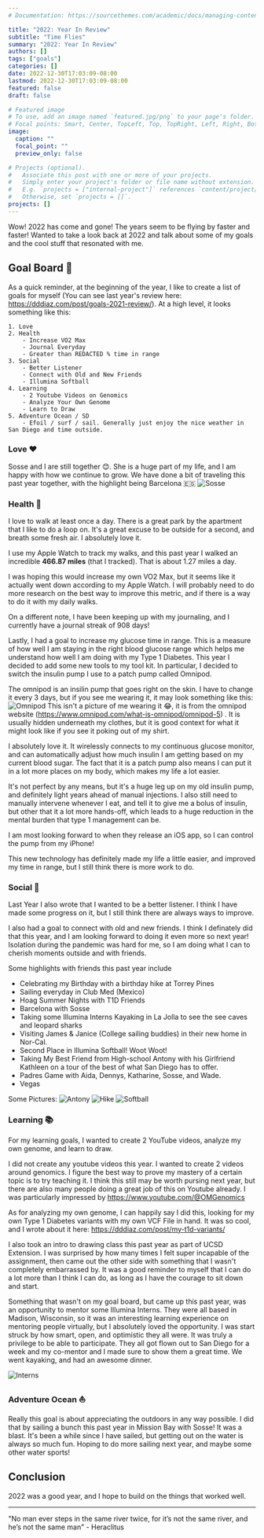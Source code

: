 ```yaml
---
# Documentation: https://sourcethemes.com/academic/docs/managing-content/

title: "2022: Year In Review"
subtitle: "Time Flies"
summary: "2022: Year In Review"
authors: []
tags: ["goals"]
categories: []
date: 2022-12-30T17:03:09-08:00
lastmod: 2022-12-30T17:03:09-08:00
featured: false
draft: false

# Featured image
# To use, add an image named `featured.jpg/png` to your page's folder.
# Focal points: Smart, Center, TopLeft, Top, TopRight, Left, Right, BottomLeft, Bottom, BottomRight.
image:
  caption: ""
  focal_point: ""
  preview_only: false

# Projects (optional).
#   Associate this post with one or more of your projects.
#   Simply enter your project's folder or file name without extension.
#   E.g. `projects = ["internal-project"]` references `content/project/deep-learning/index.md`.
#   Otherwise, set `projects = []`.
projects: []
---
```


Wow! 2022 has come and gone! The years seem to be flying by faster and faster! Wanted to take a look back at 2022
and talk about some of my goals and the cool stuff that resonated with me.

## Goal Board 🥅
As a quick reminder, at the beginning of the year, I like to create a list of goals for myself 
(You can see last year's review here: https://dddiaz.com/post/goals-2021-review/). 
At a high level, it looks something like this:
```text
1. Love
2. Health
    - Increase VO2 Max
    - Journal Everyday
    - Greater than REDACTED % time in range 
3. Social
    - Better Listener
    - Connect with Old and New Friends
    - Illumina Softball
4. Learning
    - 2 Youtube Videos on Genomics
    - Analyze Your Own Genome
    - Learn to Draw
5. Adventure Ocean / SD
    - Efoil / surf / sail. Generally just enjoy the nice weather in San Diego and time outside.
```

### Love ♥️

Sosse and I are still together 😊. She is a huge part of my life, and I am happy with how we continue to grow.
We have done a bit of traveling this past year together, with the highlight being Barcelona 🇪🇸
![Sosse](sosse.jpg)

### Health 💉
I love to walk at least once a day. There is a great park by the apartment that I like to do a loop on. It's a great excuse
to be outside for a second, and breath some fresh air. I absolutely love it. 

I use my Apple Watch to track my walks, and this past year I walked an incredible __466.87 miles__ (that I tracked). 
That is about 1.27 miles a day.

I was hoping this would increase my own VO2 Max, but it seems like it actually went down according to my Apple Watch.
I will probably need to do more research on the best way to improve this metric, and if there is a way to do it with my
daily walks.

On a different note, I have been keeping up with my journaling, and I currently have a journal streak of 908 days!

Lastly, I had a goal to increase my glucose time in range. This is a measure of how well I am staying in the right blood 
glucose range which helps me understand how well I am doing with my Type 1 Diabetes.
This year I decided to add some new tools to my tool kit. In particular, I decided to switch the insulin pump I use
to a patch pump called Omnipod.

The omnipod is an insilin pump that goes right on the skin. I have to change it every 3 days, but if you see me wearing
it, it may look something like this:
![Omnipod](omnipod.png)
This isn't a picture of me wearing it 😂, it is from the omnipod website (https://www.omnipod.com/what-is-omnipod/omnipod-5) .
It is usually hidden underneath my clothes, but it is good context for what it
might look like if you see it poking out of my shirt.

I absolutely love it. It wirelessly connects to my continuous glucose monitor, and can automatically adjust how much
insulin I am getting based on my current blood sugar. The fact that it is a patch pump also means I can put it in a lot 
more places on my body, which makes my life a lot easier. 

It's not perfect by any means, but it's a huge leg up on my old insulin pump, and definitely light years ahead of manual injections.
I also still need to manually intervene whenever I eat, and tell it to give me a bolus of insulin, but other
that it a lot more hands-off, which leads to a huge reduction in the mental burden that type 1 management can be.

I am most looking forward to when they release an iOS app, so I can control the pump from my iPhone!

This new technology has definitely made my life a little easier, and improved my time in range, but I still think 
there is more work to do.


### Social 🕺
Last Year I also wrote that I wanted to be a better listener. I think I have made some progress on it, but I still think
there are always ways to improve.

I also had a goal to connect with old and new friends. I think I definately did that this year, and I am looking forward to
doing it even more so next year! Isolation during the pandemic was hard for me, so I am doing what I can to cherish moments
outside and with friends.

Some highlights with friends this past year include
- Celebrating my Birthday with a birthday hike at Torrey Pines
- Sailing everyday in Club Med (Mexico)
- Hoag Summer Nights with T1D Friends
- Barcelona with Sosse
- Taking some Illumina Interns Kayaking in La Jolla to see the see caves and leopard sharks
- Visiting James & Janice (College sailing buddies) in their new home in Nor-Cal. 
- Second Place in Illumina Softball! Woot Woot!
- Taking My Best Friend from High-school Antony with his Girlfriend Kathleen on a tour of the best of what San Diego has to offer.
- Padres Game with Aida, Dennys, Katharine, Sosse, and Wade.
- Vegas

Some Pictures:
![Antony](antony.JPG)
![Hike](hike.png)
![Softball](softball.jpg)

### Learning 📚
For my learning goals, I wanted to create 2 YouTube videos, analyze my own genome, and learn to draw.

I did not create any youtube videos this year. I wanted to create 2 videos around genomics. I figure the best
way to prove my mastery of a certain topic is to try teaching it. I think this still may be worth pursing next
year, but there are also many people doing a great job of this on Youtube already. I was particularly impressed
by https://www.youtube.com/@OMGenomics

As for analyzing my own genome, I can happily say I did this, looking for my own Type 1 Diabetes variants with 
my own VCF File in hand. It was so cool, and I wrote about it here: https://dddiaz.com/post/my-t1d-variants/

I also took an intro to drawing class this past year as part of UCSD Extension. I was surprised by how many times 
I felt super incapable of the assignment, then came out the other side with something that I wasn't completely embarrassed by.
It was a good reminder to myself that I can do a lot more than I think I can do, as long as I have the courage to sit down and start.

Something that wasn't on my goal board, but came up this past year, was an opportunity to mentor some Illumina Interns.
They were all based in Madison, Wisconsin, so it was an interesting learning experience on mentoring people virtually, but
I absolutely loved the opportunity. I was start struck by how smart, open, and optimistic they all were. It 
was truly a privilege to be able to participate.
They all got flown out to San Diego for a week and my co-mentor and I made sure to show them a great time. We went
kayaking, and had an awesome dinner.

![Interns](interns.jpg)

### Adventure Ocean ⛵️
Really this goal is about appreciating the outdoors in any way possible. I did that by sailing a bunch this past year
in Mission Bay with Sosse! It was a blast. It's been a while since I have sailed, but getting out on the water is always so much fun.
Hoping to do more sailing next year, and maybe some other water sports!

## Conclusion
2022 was a good year, and I hope to build on the things that worked well.

---
"No man ever steps in the same river twice, for it’s not the same river, and he’s not the same man" - Heraclitus

